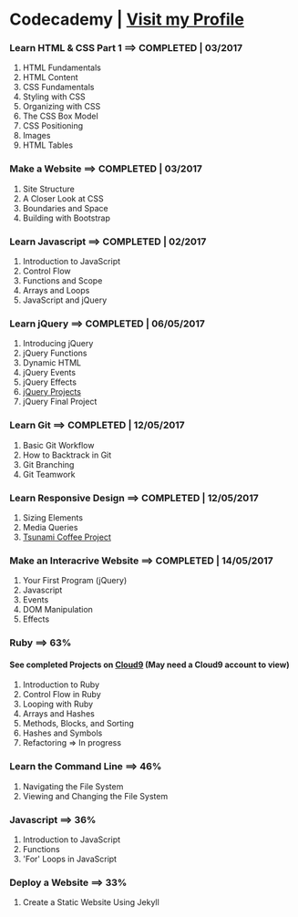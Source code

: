 # Codecademy | [Visit my Profile](https://www.codecademy.com/sebam2k4)

### Learn HTML & CSS Part 1 ==> COMPLETED | 03/2017
1. HTML Fundamentals
2. HTML Content
3. CSS Fundamentals
4. Styling with CSS
5. Organizing with CSS
6. The CSS Box Model
7. CSS Positioning
8. Images
9. HTML Tables


### Make a Website ==> COMPLETED | 03/2017
1. Site Structure
2. A Closer Look at CSS
3. Boundaries and Space
4. Building with Bootstrap


### Learn Javascript ==> COMPLETED | 02/2017
1. Introduction to JavaScript
2. Control Flow
3. Functions and Scope
4. Arrays and Loops
5. JavaScript and jQuery


### Learn jQuery ==> COMPLETED | 06/05/2017
1. Introducing jQuery
2. jQuery Functions
3. Dynamic HTML
4. jQuery Events
5. jQuery Effects
6. [jQuery Projects](/Codecademy/jQuery-Projects/)
7. jQuery Final Project


### Learn Git ==> COMPLETED | 12/05/2017
1. Basic Git Workflow
2. How to Backtrack in Git
3. Git Branching
4. Git Teamwork


### Learn Responsive Design ==> COMPLETED | 12/05/2017
1. Sizing Elements
2. Media Queries
3. [Tsunami Coffee Project](/Codecademy/Responsive-Design-Projects/)


### Make an Interacrive Website ==> COMPLETED | 14/05/2017
1. Your First Program (jQuery)
2. Javascript
3. Events
4. DOM Manipulation
5. Effects


### Ruby ==> 63%
#### See completed Projects on [Cloud9](https://ide.c9.io/sebam2k4/codecademy-ruby-practice) (May need a Cloud9 account to view)
1. Introduction to Ruby
2. Control Flow in Ruby
3. Looping with Ruby
4. Arrays and Hashes
5. Methods, Blocks, and Sorting
6. Hashes and Symbols
7. Refactoring => In progress


### Learn the Command Line ==> 46%
1. Navigating the File System
2. Viewing and Changing the File System


### Javascript ==> 36%
1. Introduction to JavaScript
2. Functions
3. 'For' Loops in JavaScript


### Deploy a Website ==> 33%
1. Create a Static Website Using Jekyll
